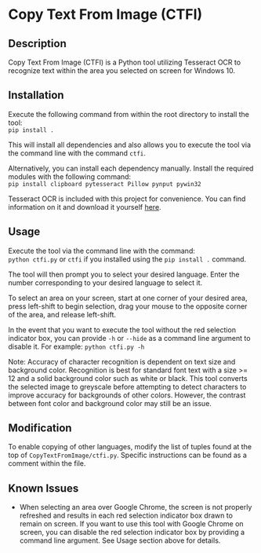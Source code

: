 # Copy Text From Image (CTFI)

## Description
Copy Text From Image (CTFI) is a Python tool utilizing Tesseract OCR to recognize text within the area you selected on screen for Windows 10.

## Installation
Execute the following command from within the root directory to install the tool:\
`pip install .`

This will install all dependencies and also allows you to execute the tool via the command line with the command `ctfi`.

Alternatively, you can install each dependency manually. Install the required modules with the following command:\
`pip install clipboard pytesseract Pillow pynput pywin32`

Tesseract OCR is included with this project for convenience. You can find information on it and download it yourself [here](https://github.com/tesseract-ocr/tesseract).

## Usage
Execute the tool via the command line with the command:\
`python ctfi.py` or `ctfi` if you installed using the `pip install .` command.

The tool will then prompt you to select your desired language. Enter the number corresponding to your desired language to select it.

To select an area on your screen, start at one corner of your desired area, press left-shift to begin selection, drag your mouse to the opposite corner of the area, and release left-shift.

In the event that you want to execute the tool without the red selection indicator box, you can provide `-h` or `--hide` as a command line argument to disable it. For example: `python ctfi.py -h`

Note: Accuracy of character recognition is dependent on text size and background color. Recognition is best for standard font text with a size \>= 12 and a solid background color such as white or black. This tool converts the selected image to greyscale before attempting to detect characters to improve accuracy for backgrounds of other colors. However, the contrast between font color and background color may still be an issue.

## Modification
To enable copying of other languages, modify the list of tuples found at the top of `CopyTextFromImage/ctfi.py`. Specific instructions can be found as a comment within the file.

## Known Issues
- When selecting an area over Google Chrome, the screen is not properly refreshed and results in each red selection indicator box drawn to remain on screen. If you want to use this tool with Google Chrome on screen, you can disable the red selection indicator box by providing a command line argument. See Usage section above for details.